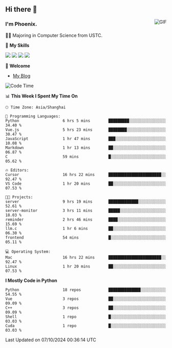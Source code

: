 ## Hi there 👋
<img align="right" alt="GIF" src="https://raw.githubusercontent.com/JoeyBling/JoeyBling/master/pic/pusheencode.gif" />

### I'm Phoenix.

👨‍🎓 Majoring in Computer Science from USTC.

🌟 **My Skills**

![](https://img.shields.io/badge/-Python-3e74a2?style=flat-square&logo=Python&logoColor=fff)
![](https://img.shields.io/badge/-C++-9f62a5?style=flat&logo=cplusplus&logoColor=white)
![](https://img.shields.io/badge/-Linux-185886?style=flat-square&logo=Linux&logoColor=fff)
![](https://img.shields.io/badge/-Rust-ff4136?style=flat-square&logo=Rust&logoColor=fff)

💬 **Welcome**

- [My Blog](https://ysy-phoenix.github.io/)

<!--START_SECTION:waka-->
![Code Time](http://img.shields.io/badge/Code%20Time-826%20hrs%2055%20mins-blue)

📊 **This Week I Spent My Time On** 

```text
🕑︎ Time Zone: Asia/Shanghai

💬 Programming Languages: 
Python                   6 hrs 5 mins        █████████░░░░░░░░░░░░░░░░   34.40 % 
Vue.js                   5 hrs 23 mins       ████████░░░░░░░░░░░░░░░░░   30.47 % 
JavaScript               1 hr 47 mins        ███░░░░░░░░░░░░░░░░░░░░░░   10.08 % 
Markdown                 1 hr 13 mins        ██░░░░░░░░░░░░░░░░░░░░░░░   06.87 % 
C                        59 mins             █░░░░░░░░░░░░░░░░░░░░░░░░   05.62 % 

🔥 Editors: 
Cursor                   16 hrs 22 mins      ███████████████████████░░   92.47 % 
VS Code                  1 hr 20 mins        ██░░░░░░░░░░░░░░░░░░░░░░░   07.53 % 

🐱‍💻 Projects: 
server                   9 hrs 19 mins       █████████████░░░░░░░░░░░░   52.61 % 
server-monitor           3 hrs 11 mins       █████░░░░░░░░░░░░░░░░░░░░   18.03 % 
reminder                 2 hrs 46 mins       ████░░░░░░░░░░░░░░░░░░░░░   15.69 % 
llm.c                    1 hr 6 mins         ██░░░░░░░░░░░░░░░░░░░░░░░   06.30 % 
frontend                 54 mins             █░░░░░░░░░░░░░░░░░░░░░░░░   05.11 % 

💻 Operating System: 
Mac                      16 hrs 22 mins      ███████████████████████░░   92.47 % 
Linux                    1 hr 20 mins        ██░░░░░░░░░░░░░░░░░░░░░░░   07.53 % 
```

**I Mostly Code in Python** 

```text
Python                   18 repos            ██████████████░░░░░░░░░░░   54.55 % 
Vue                      3 repos             ██░░░░░░░░░░░░░░░░░░░░░░░   09.09 % 
C++                      3 repos             ██░░░░░░░░░░░░░░░░░░░░░░░   09.09 % 
Shell                    1 repo              █░░░░░░░░░░░░░░░░░░░░░░░░   03.03 % 
Cuda                     1 repo              █░░░░░░░░░░░░░░░░░░░░░░░░   03.03 % 
```




 Last Updated on 07/10/2024 00:36:14 UTC
<!--END_SECTION:waka-->

<!--
**ysy-phoenix/ysy-phoenix** is a ✨ _special_ ✨ repository because its `README.md` (this file) appears on your GitHub profile.

Here are some ideas to get you started:

- 🔭 I’m currently working on ...
- 🌱 I’m currently learning ...
- 👯 I’m looking to collaborate on ...
- 🤔 I’m looking for help with ...
- 💬 Ask me about ...
- 📫 How to reach me: ...
- 😄 Pronouns: ...
- ⚡ Fun fact: ...
-->
